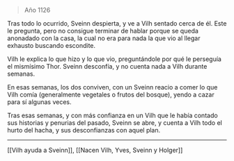 > Año 1126

Tras todo lo ocurrido, Sveinn despierta, y ve a Vilh sentado cerca de él. Este le pregunta, pero no consigue terminar de hablar porque se queda anonadado con la casa, la cual no era para nada la que vio al llegar exhausto buscando escondite.

Vilh le explica lo que hizo y lo que vio, preguntándole por qué le perseguía el mismísimo Thor. Sveinn desconfía, y no cuenta nada a Vilh durante semanas.

En esas semanas, los dos conviven, con un Sveinn reacio a comer lo que Vilh comía (generalmente vegetales o frutos del bosque), yendo a cazar para sí algunas veces.

Tras esas semanas, y con más confianza en un Vilh que le había contado sus historias y penurias del pasado, Sveinn se abre, y cuenta a Vilh todo el hurto del hacha, y sus desconfianzas con aquel plan.

---

[[Vilh ayuda a Sveinn]], [[Nacen Vilh, Yves, Sveinn y Holger]]